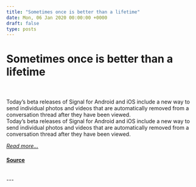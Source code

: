 ```yaml
---
title: "Sometimes once is better than a lifetime"
date: Mon, 06 Jan 2020 00:00:00 +0000
draft: false
type: posts
---
```

# Sometimes once is better than a lifetime

<br/>

<br/>
 Today’s beta releases of Signal for Android and iOS include a new way to send individual photos and videos that are automatically removed from a conversation thread after they have been viewed. 
<br/>
Today’s beta releases of Signal for Android and iOS include a new way to send individual photos and videos that are automatically removed from a conversation thread after they have been viewed.

[_Read more..._](https://signal.org/blog/view-once/)

#### [Source](https://signal.org/blog/view-once/)

<br/>
---
